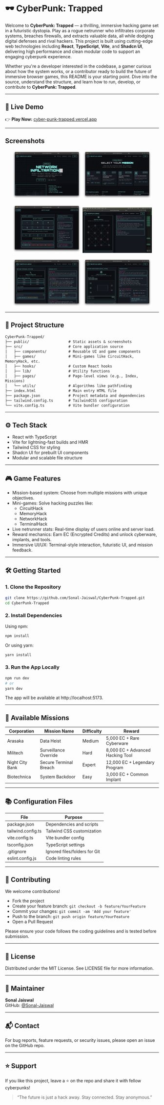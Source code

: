 # 🕶️ CyberPunk: Trapped

Welcome to **CyberPunk: Trapped** — a thrilling, immersive hacking game set in a futuristic dystopia. Play as a rogue netrunner who infiltrates corporate systems, breaches firewalls, and extracts valuable data, all while dodging digital defenses and rival hackers. This project is built using cutting-edge web technologies including **React**, **TypeScript**, **Vite**, and **Shadcn UI**, delivering high performance and clean modular code to support an engaging cyberpunk experience.

Whether you're a developer interested in the codebase, a gamer curious about how the system works, or a contributor ready to build the future of immersive browser games, this README is your starting point. Dive into the source, understand the structure, and learn how to run, develop, or contribute to **CyberPunk: Trapped**.

---

## 🚀 Live Demo

👉 **Play Now:** [cyber-punk-trapped.vercel.app](https://cyber-punk-trapped.vercel.app)

---


## Screenshots

<p align="center">
  <img src="./public/s1.png" width="45%" />
  <img src="./public/s2.png" width="45%" />
</p>
<p align="center">
  <img src="./public/s3.png" width="45%" />
  <img src="./public/s4.png" width="45%" />
</p>
<p align="center">
  <img src="./public/s5.png" width="45%" />
  <img src="./public/s6.png" width="45%" />
</p>

---

## 📁 Project Structure

```
CyberPunk-Trapped/
├── public/                  # Static assets & screenshots
├── src/                     # Core application source
│   ├── components/          # Reusable UI and game components
│   ├── games/               # Mini-games like CircuitHack, MemoryHack, etc.
│   ├── hooks/               # Custom React hooks
│   ├── lib/                 # Utility functions
│   ├── pages/               # Page-level views (e.g., Index, Missions)
│   └── utils/               # Algorithms like pathfinding
├── index.html               # Main entry HTML file
├── package.json             # Project metadata and dependencies
├── tailwind.config.ts       # TailwindCSS configuration
└── vite.config.ts           # Vite bundler configuration
```

---

## ⚙️ Tech Stack

- React with TypeScript
- Vite for lightning-fast builds and HMR
- Tailwind CSS for styling
- Shadcn UI for prebuilt UI components
- Modular and scalable file structure

---

## 🎮 Game Features

- Mission-based system: Choose from multiple missions with unique objectives.
- Mini-games: Solve hacking puzzles like:
  - CircuitHack
  - MemoryHack
  - NetworkHack
  - TerminalHack
- Live netrunner stats: Real-time display of users online and server load.
- Reward mechanics: Earn EC (Encrypted Credits) and unlock cyberware, implants, and tools.
- Immersive UI/UX: Terminal-style interaction, futuristic UI, and mission feedback.

---

## 🛠️ Getting Started

### 1. Clone the Repository
```bash
git clone https://github.com/Sonal-Jaiswal/CyberPunk-Trapped.git
cd CyberPunk-Trapped
```

### 2. Install Dependencies
Using npm:
```bash
npm install
```
Or using yarn:
```bash
yarn install
```

### 3. Run the App Locally
```bash
npm run dev
# or
yarn dev
```
The app will be available at http://localhost:5173.

---

## 🔐 Available Missions

| Corporation     | Mission Name           | Difficulty | Reward                            |
|-----------------|------------------------|------------|-----------------------------------|
| Arasaka         | Data Heist             | Medium     | 5,000 EC + Rare Cyberware         |
| Militech        | Surveillance Override  | Hard       | 8,000 EC + Advanced Hacking Tool  |
| Night City Bank | Secure Terminal Breach | Expert     | 12,000 EC + Legendary Program     |
| Biotechnica     | System Backdoor        | Easy       | 3,000 EC + Common Implant         |

---

## 📚 Configuration Files

| File              | Purpose                           |
|-------------------|-----------------------------------|
| package.json      | Dependencies and scripts          |
| tailwind.config.ts| Tailwind CSS customization        |
| vite.config.ts    | Vite bundler config               |
| tsconfig.json     | TypeScript settings               |
| .gitignore        | Ignored files/folders for Git     |
| eslint.config.js  | Code linting rules                |

---

## 🤝 Contributing

We welcome contributions!

- Fork the project
- Create your feature branch: `git checkout -b feature/YourFeature`
- Commit your changes: `git commit -am 'Add your feature'`
- Push to the branch: `git push origin feature/YourFeature`
- Open a Pull Request

Please ensure your code follows the coding guidelines and is tested before submission.

---

## 📄 License

Distributed under the MIT License. See LICENSE file for more information.

---

## 👤 Maintainer

**Sonal Jaiswal**  
GitHub: [@Sonal-Jaiswal](https://github.com/Sonal-Jaiswal)

---

## 📬 Contact

For bug reports, feature requests, or security issues, please open an issue on the GitHub repo.

---

## ⭐️ Support

If you like this project, leave a ⭐️ on the repo and share it with fellow cyberpunks!

> “The future is just a hack away. Stay connected. Stay anonymous.”
